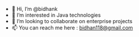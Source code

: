 - 👋 Hi, I’m @bidhank
- 👀 I’m interested in Java technologies
- 💞️ I’m looking to collaborate on enterprise projects
- 📫 You can reach me here : bidhan118@gmail.com


